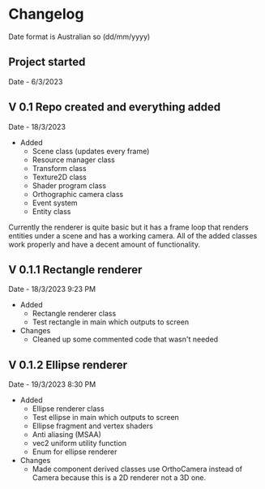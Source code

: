 # Changelog
Date format is Australian so (dd/mm/yyyy)
## Project started
Date - 6/3/2023
## V 0.1 Repo created and everything added
Date - 18/3/2023 
* Added 
    * Scene class (updates every frame)
    * Resource manager class
    * Transform class
    * Texture2D class
    * Shader program class
    * Orthographic camera class
    * Event system
    * Entity class  

Currently the renderer is quite basic but it has a frame loop that renders entities under a scene and has a working camera. All of the added classes work properly and have a decent amount of functionality.
## V 0.1.1 Rectangle renderer
Date - 18/3/2023 9:23 PM
* Added 
   * Rectangle renderer class
   * Test rectangle in main which outputs to screen  
* Changes   
   * Cleaned up some commented code that wasn't needed  
## V 0.1.2 Ellipse renderer
Date - 19/3/2023 8:30 PM
* Added 
   * Ellipse renderer class
   * Test ellipse in main which outputs to screen  
   * Ellipse fragment and vertex shaders
   * Anti aliasing (MSAA)
   * vec2 uniform utility function
   * Enum for ellipse renderer
* Changes   
   * Made component derived classes use OrthoCamera instead of Camera because this is a 2D renderer not a 3D one.
